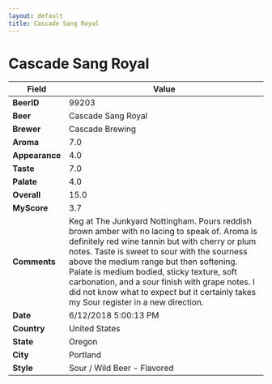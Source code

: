 ```yaml
---
layout: default
title: Cascade Sang Royal
---
```


# Cascade Sang Royal

| Field         | Value     |
|---------------|-----------|
| **BeerID** | 99203 |
| **Beer** | Cascade Sang Royal |
| **Brewer** | Cascade Brewing |
| **Aroma** | 7.0 |
| **Appearance** | 4.0 |
| **Taste** | 7.0 |
| **Palate** | 4.0 |
| **Overall** | 15.0 |
| **MyScore** | 3.7 |
| **Comments** | Keg at The Junkyard Nottingham. Pours reddish brown amber with no lacing to speak of. Aroma is definitely red wine tannin but with cherry or plum notes. Taste is sweet to sour with the sourness above the medium range but then softening. Palate is medium bodied, sticky texture, soft carbonation, and a sour finish with grape notes. I did not know what to expect but it certainly takes my Sour register in a new direction. |
| **Date** | 6/12/2018 5:00:13 PM |
| **Country** | United States |
| **State** | Oregon |
| **City** | Portland |
| **Style** | Sour / Wild Beer - Flavored |
